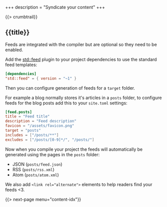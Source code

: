 +++
description = "Syndicate your content"
+++

{{> crumbtrail}}

## {{title}}

Feeds are integrated with the compiler but are optional so they need to be enabled.

Add the [std::feed][] plugin to your project dependencies to use the standard feed templates:

```toml
[dependencies]
"std::feed" = { version = "~1" }
```

Then you can configure generation of feeds for a `target` folder.

For example a blog normally stores it's articles in a `posts` folder, to configure feeds for the blog posts add this to your `site.toml` settings:

```toml
[feed.posts]
title = "Feed title"
description = "Feed description"
favicon = "/assets/favicon.png"
target = "posts"
includes = ["/posts/**"]
excludes = ["/posts/[0-9]*/", "/posts/"]
```

Now when you compile your project the feeds will automatically be generated using the pages in the `posts` folder:

* JSON (`posts/feed.json`)
* RSS (`posts/rss.xml`)
* Atom (`posts/atom.xml`)

We also add `<link rel="alternate">` elements to help readers find your feeds <3.

{{> next-page menu="content-idx"}}

[std::feed]: https://github.com/uwe-app/plugins/tree/master/std/feed
